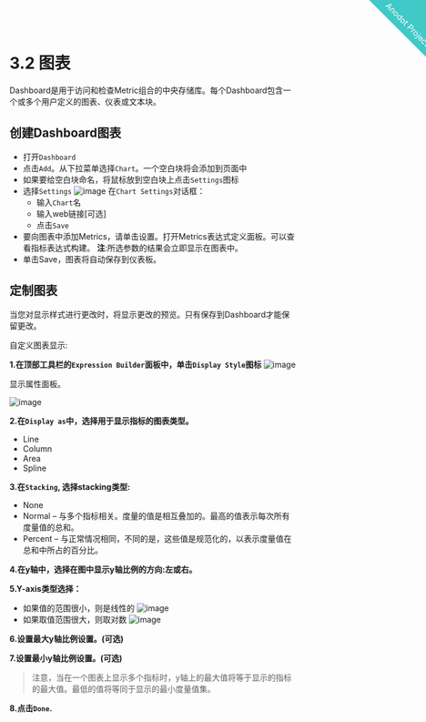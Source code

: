 
<html>
    <a href="https://www.anodot.com/" class="homepage-corner" aria-label="View source on Github">
        <svg width="100" height="100" viewBox="0 0 250 250" style="fill:#40c9c6; color:#fff; position: fixed; top: 0; border: 0; right: 0;" aria-hidden="true">
            <path d="M0,0 L250,250 L250,0 Z"></path>
            <text x="40" y="40" fill="white" style="font-size: 36px;" size="20" transform="rotate(45 70,70)">Anodot Project</text>
        </svg>
    </a>
    </style>
</html>


# 3.2 图表

Dashboard是用于访问和检查Metric组合的中央存储库。每个Dashboard包含一个或多个用户定义的图表、仪表或文本块。

## 创建Dashboard图表

- 打开`Dashboard`
- 点击`Add`。从下拉菜单选择`Chart`。一个空白块将会添加到页面中
- 如果要给空白块命名，将鼠标放到空白块上点击`Settings`图标
- 选择`Settings`
![image](https://support.anodot.com/hc/article_attachments/115003711714/Chart_settings.png)
在`Chart Settings`对话框：
  - 输入`Chart`名  
  - 输入web链接[可选]
  - 点击`Save`
- 要向图表中添加Metrics，请单击设置。打开Metrics表达式定义面板。可以查看指标表达式构建。
  **注**:所选参数的结果会立即显示在图表中。
- 单击Save，图表将自动保存到仪表板。

## 定制图表

当您对显示样式进行更改时，将显示更改的预览。只有保存到Dashboard才能保留更改。

自定义图表显示:

**1.在顶部工具栏的`Expression Builder`面板中，单击`Display Style`图标**
![image](https://support.anodot.com/hc/article_attachments/360009022354/Metrics_expression_builder.png)

显示属性面板。

![image](https://support.anodot.com/hc/article_attachments/115003692253/Customize_chart.png)

**2.在`Display as`中，选择用于显示指标的图表类型。**
- Line
- Column
- Area
- Spline

**3.在`Stacking`, 选择stacking类型:**
- None
- Normal – 与多个指标相关。度量的值是相互叠加的。最高的值表示每次所有度量值的总和。
- Percent – 与正常情况相同，不同的是，这些值是规范化的，以表示度量值在总和中所占的百分比。

**4.在y轴中，选择在图中显示y轴比例的方向:左或右。**

**5.Y-axis类型选择：**

- 如果值的范围很小，则是线性的
![image](https://support.anodot.com/hc/article_attachments/115001127853/Linear_Yaxis.png)
- 如果取值范围很大，则取对数
![image](https://support.anodot.com/hc/article_attachments/115001127873/Logarithmic_Yaxis.png)

**6.设置最大y轴比例设置。(可选)**

**7.设置最小y轴比例设置。(可选)**

>注意，当在一个图表上显示多个指标时，y轴上的最大值将等于显示的指标的最大值。最低的值将等同于显示的最小度量值集。

**8.点击`Done`.**
